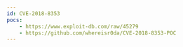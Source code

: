 ```yaml
---
id: CVE-2018-8353
pocs:
    - https://www.exploit-db.com/raw/45279
    - https://github.com/whereisr0da/CVE-2018-8353-POC
---
```

